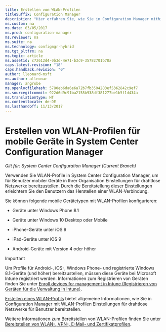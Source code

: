 ```yaml
---
title: Erstellen von WLAN-Profilen
titleSuffix: Configuration Manager
description: "Hier erfahren Sie, wie Sie in Configuration Manager mithilfe von WLAN-Profilen Einstellungen für drahtlose Netzwerke für Benutzer mobiler Geräte in Ihrer Organisation bereitstellen."
ms.custom: na
ms.date: 03/05/2017
ms.prod: configuration-manager
ms.reviewer: na
ms.suite: na
ms.technology: configmgr-hybrid
ms.tgt_pltfrm: na
ms.topic: article
ms.assetid: c72612d4-0b3d-4e71-b3c9-35782701b78a
caps.latest.revision: "18"
caps.handback.revision: "0"
author: lleonard-msft
ms.author: alleonar
manager: angrobe
ms.openlocfilehash: 5780eb6da6e6a72b7fb3504283ef5362842c9ef7
ms.sourcegitcommit: 922d6d9c91ba2158b938df381277be1b5f1d434a
ms.translationtype: HT
ms.contentlocale: de-DE
ms.lasthandoff: 11/13/2017
---
```

# <a name="how-to-create-wi-fi-profiles-for-mobile-devices-in-system-center-configuration-manager"></a>Erstellen von WLAN-Profilen für mobile Geräte in System Center Configuration Manager

*Gilt für: System Center Configuration Manager (Current Branch)*

Verwenden Sie WLAN-Profile in System Center Configuration Manager, um für Benutzer mobiler Geräte in Ihrer Organisation Einstellungen für drahtlose Netzwerke bereitzustellen. Durch die Bereitstellung dieser Einstellungen erleichtern Sie den Benutzern das Herstellen einer WLAN-Verbindung.  

Sie können folgende mobile Gerätetypen mit WLAN-Profilen konfigurieren:  

-   Geräte unter Windows Phone 8.1  

-   Geräte unter Windows 10 Desktop oder Mobile  

-   iPhone-Geräte unter iOS 9  

-   iPad-Geräte unter iOS 9  

-   Android-Geräte mit Version 4 oder höher

> [!IMPORTANT]  
>  Um Profile für Android-, iOS-, Windows Phone- und registrierte Windows 8.1-Geräte (und höher) bereitzustellen, müssen diese Geräte bei Microsoft Intune registriert werden. Informationen zum Registrieren von Geräten finden Sie unter [Enroll devices for management in Intune (Registrieren von Geräten für die Verwaltung in Intune)](https://docs.microsoft.com/intune/deploy-use/enroll-devices-in-microsoft-intune).  

[Erstellen eines WLAN-Profils](../../protect/deploy-use/create-wifi-profiles.md#create-a-wi-fi-profile) bietet allgemeine Informationen, wie Sie in Configuration Manager mit WLAN-Profilen Einstellungen für drahtlose Netzwerke für Benutzer bereitstellen.

Weitere Informationen zum Bereitstellen von WLAN-Profilen finden Sie unter [Bereitstellen von WLAN-, VPN-, E-Mail- und Zertifikatprofilen](../../protect/deploy-use/deploy-wifi-vpn-email-cert-profiles.md).
